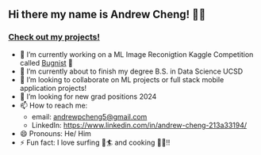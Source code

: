 ## Hi there my name is Andrew Cheng! 👋🏽

### [Check out my projects!](https://andrewcheng02.github.io/Portfolio/) 

<!--
**AndrewCheng02/AndrewCheng02** is a ✨ _special_ ✨ repository because its `README.md` (this file) appears on your GitHub profile.
-->

- 🔭 I’m currently working on a ML Image Reconigtion Kaggle Competition called [Bugnist](https://www.kaggle.com/competitions/bugnist2024fgvc/) 🐛
- 🌱 I’m currently about to finish my degree B.S. in Data Science UCSD 
- 👯 I’m looking to collaborate on ML projects or full stack mobile application projects!
- 🤔 I’m looking for new grad positions 2024
- 📫 How to reach me:
  - email: andrewpcheng5@gmail.com
  - LinkedIn: https://www.linkedin.com/in/andrew-cheng-213a33194/
- 😄 Pronouns: He/ Him
- ⚡ Fun fact: I love surfing 🌊🏄 and cooking 🧑‍🍳!!


